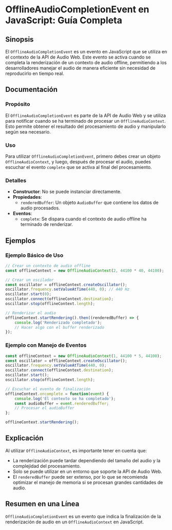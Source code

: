 <!--
Meta Description: # OfflineAudioCompletionEvent en JavaScript: Guía Completa ## Sinopsis El `OfflineAudioCompletionEvent` es un evento en JavaScript que se utiliza en e...
Meta Keywords: audio, offlinecontext, oscillator, que, offlineaudiocontext
-->

# OfflineAudioCompletionEvent en JavaScript: Guía Completa

## Sinopsis
El `OfflineAudioCompletionEvent` es un evento en JavaScript que se utiliza en el contexto de la API de Audio Web. Este evento se activa cuando se completa la renderización de un contexto de audio offline, permitiendo a los desarrolladores manejar el audio de manera eficiente sin necesidad de reproducirlo en tiempo real.

## Documentación

### Propósito
El `OfflineAudioCompletionEvent` es parte de la API de Audio Web y se utiliza para notificar cuando se ha terminado de procesar un `OfflineAudioContext`. Esto permite obtener el resultado del procesamiento de audio y manipularlo según sea necesario.

### Uso
Para utilizar `OfflineAudioCompletionEvent`, primero debes crear un objeto `OfflineAudioContext`, y luego, después de procesar el audio, puedes escuchar el evento `complete` que se activa al final del procesamiento.

### Detalles
- **Constructor**: No se puede instanciar directamente.
- **Propiedades**:
  - `renderedBuffer`: Un objeto `AudioBuffer` que contiene los datos de audio procesados.
- **Eventos**: 
  - `complete`: Se dispara cuando el contexto de audio offline ha terminado de renderizar.

## Ejemplos

### Ejemplo Básico de Uso
```javascript
// Crear un contexto de audio offline
const offlineContext = new OfflineAudioContext(2, 44100 * 40, 44100);

// Crear un oscilador
const oscillator = offlineContext.createOscillator();
oscillator.frequency.setValueAtTime(440, 0); // 440 Hz
oscillator.start(0);
oscillator.connect(offlineContext.destination);
oscillator.stop(offlineContext.length);

// Renderizar el audio
offlineContext.startRendering().then((renderedBuffer) => {
    console.log('Renderizado completado');
    // Hacer algo con el buffer renderizado
});
```

### Ejemplo con Manejo de Eventos
```javascript
const offlineContext = new OfflineAudioContext(1, 44100 * 5, 44100);
const oscillator = offlineContext.createOscillator();
oscillator.frequency.setValueAtTime(440, 0);
oscillator.connect(offlineContext.destination);
oscillator.start();
oscillator.stop(offlineContext.length);

// Escuchar el evento de finalización
offlineContext.oncomplete = function(event) {
    console.log('El contexto se ha completado');
    const audioBuffer = event.renderedBuffer;
    // Procesar el audioBuffer
};

offlineContext.startRendering();
```

## Explicación
Al utilizar `OfflineAudioContext`, es importante tener en cuenta que:
- La renderización puede tardar dependiendo del tamaño del audio y la complejidad del procesamiento.
- Solo se puede utilizar en un entorno que soporte la API de Audio Web.
- El `renderedBuffer` puede ser extenso, por lo que se recomienda optimizar el manejo de memoria si se procesan grandes cantidades de audio.

## Resumen en una Línea
`OfflineAudioCompletionEvent` es un evento que indica la finalización de la renderización de audio en un `OfflineAudioContext` en JavaScript.